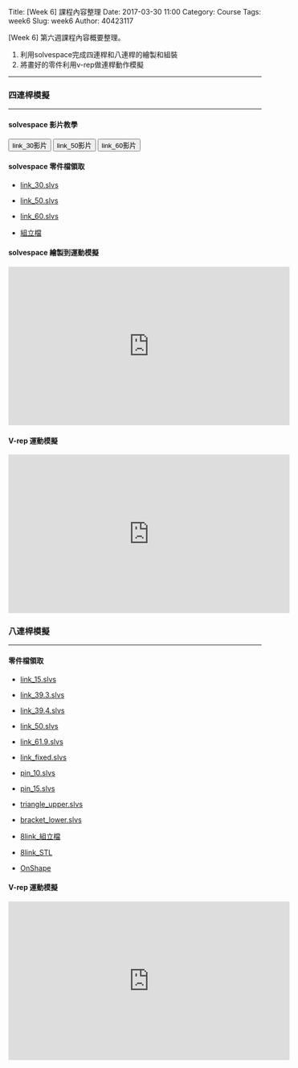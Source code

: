 Title: [Week 6] 課程內容整理
Date: 2017-03-30 11:00
Category: Course
Tags: week6
Slug: week6
Author: 40423117


[Week 6] 第六週課程內容概要整理。

1. 利用solvespace完成四連桿和八連桿的繪製和組裝
2. 將畫好的零件利用v-rep做連桿動作模擬

<!-- PELICAN_END_SUMMARY -->

<hr/>

### 四連桿模擬
<hr>

#### solvespace 影片教學

<button onClick="lity('https://www.youtube.com/embed/1MNClElz85g?rel=0')"><span class="glyphicon glyphicon-facetime-video"></span> link_30影片</button>
<button onClick="lity('https://www.youtube.com/embed/ZRmordUEods?rel=0')"><span class="glyphicon glyphicon-facetime-video"></span> link_50影片</button>
<button onClick="lity('https://www.youtube.com/embed/GxHJHj9Syfw?rel=0')"><span class="glyphicon glyphicon-facetime-video"></span> link_60影片</button>

#### solvespace 零件檔領取

  * [link_30.slvs](https://40423117.github.io/2017springcd_hw/data/w2/link_30.slvs)
  
  * [link_50.slvs](https://40423117.github.io/2017springcd_hw/data/w2/link_50.slvs)

  * [link_60.slvs](https://40423117.github.io/2017springcd_hw/data/w2/link_60.slvs)
  
  * [組立檔](https://40423117.github.io/2017springcd_hw/data/w6/Fourbar_2.slvs)

#### solvespace 繪製到運動模擬

<iframe width="560" height="315" src="https://www.youtube.com/embed/h5OlrQct-sA" frameborder="0" allowfullscreen></iframe>

#### V-rep 運動模擬

<iframe width="560" height="315" src="https://www.youtube.com/embed/_VLUT3Bj3Dc" frameborder="0" allowfullscreen></iframe>

### 八連桿模擬
<hr>

#### 零件檔領取

  * [link_15.slvs](https://40423117.github.io/2017springcd_hw/data/8link/link_15.slvs)
  
  * [link_39.3.slvs](https://40423117.github.io/2017springcd_hw/data/8link/link_39.3.slvs)

  * [link_39.4.slvs](https://40423117.github.io/2017springcd_hw/data/8link/link_39.4.slvs)

  * [link_50.slvs](https://40423117.github.io/2017springcd_hw/data/8link/link_50.slvs)
  
  * [link_61.9.slvs](https://40423117.github.io/2017springcd_hw/data/8link/link_61.9.slvs)
  
  * [link_fixed.slvs](https://40423117.github.io/2017springcd_hw/data/8link/link_fixed.slvs)

  * [pin_10.slvs](https://40423117.github.io/2017springcd_hw/data/8link/pin_10.slvs)
  
  * [pin_15.slvs](https://40423117.github.io/2017springcd_hw/data/8link/pin_15.slvs)
  
  * [triangle_upper.slvs](https://40423117.github.io/2017springcd_hw/data/8link/triangle_upper.slvs)
  
  * [bracket_lower.slvs](https://40423117.github.io/2017springcd_hw/data/8link/bracket_lower.slvs)
  
  * [8link_組立檔](https://40423117.github.io/2017springcd_hw/data/8link/8link.slvs)
  
  * [8link_STL](https://40423117.github.io/2017springcd_hw/data/8link/8link.stl)

  * [OnShape](https://cad.onshape.com/documents/5900e7d42c60031065ee09a4/w/04c1db7ef481c62bba329543/e/baf50f898d4583370d40d904)
  
#### V-rep 運動模擬

<iframe width="560" height="315" src="https://www.youtube.com/embed/yNegKzPTCPo" frameborder="0" allowfullscreen></iframe>



